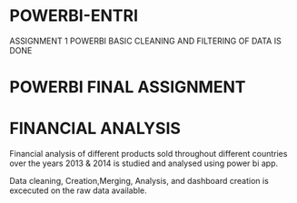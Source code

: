 # POWERBI-ENTRI
ASSIGNMENT 1 POWERBI
BASIC CLEANING AND FILTERING OF DATA IS DONE

# POWERBI FINAL ASSIGNMENT 

# FINANCIAL ANALYSIS

Financial analysis of different products sold throughout different countries over the years 2013 & 2014 is studied and analysed using power bi app. 

Data cleaning, Creation,Merging, Analysis, and dashboard creation is excecuted on the raw data available. 
